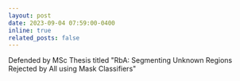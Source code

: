 ```yaml
---
layout: post
date: 2023-09-04 07:59:00-0400
inline: true
related_posts: false
---
```


Defended by MSc Thesis titled "RbA: Segmenting Unknown Regions Rejected by All using Mask Classifiers"